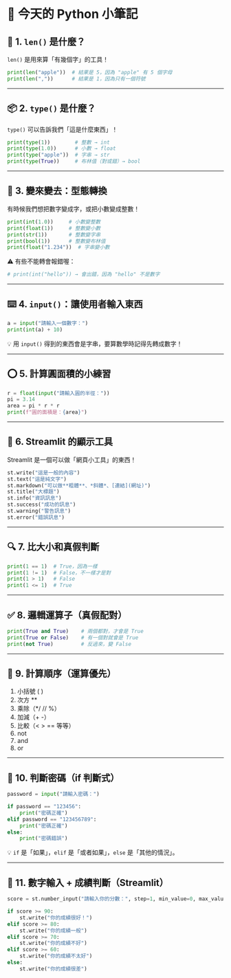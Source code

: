 # 🐍 今天的 Python 小筆記

## 🔢 1. `len()` 是什麼？

`len()` 是用來算「有幾個字」的工具！

```python
print(len("apple"))  # 結果是 5，因為 "apple" 有 5 個字母
print(len(","))      # 結果是 1，因為只有一個符號
```

---

## 📦 2. `type()` 是什麼？

`type()` 可以告訴我們「這是什麼東西」！

```python
print(type(1))        # 整數 → int
print(type(1.0))      # 小數 → float
print(type("apple"))  # 字串 → str
print(type(True))     # 布林值（對或錯）→ bool
```

---

## 🔁 3. 變來變去：型態轉換

有時候我們想把數字變成字，或把小數變成整數！

```python
print(int(1.0))     # 小數變整數
print(float(1))     # 整數變小數
print(str(1))       # 整數變字串
print(bool(1))      # 整數變布林值
print(float("1.234"))  # 字串變小數
```

⚠️ 有些不能轉會報錯喔：

```python
# print(int("hello")) → 會出錯，因為 "hello" 不是數字
```

---

## ⌨️ 4. `input()`：讓使用者輸入東西

```python
a = input("請輸入一個數字：")
print(int(a) + 10)
```

💡 用 `input()` 得到的東西會是字串，要算數學時記得先轉成數字！

---

## ⭕ 5. 計算圓面積的小練習

```python
r = float(input("請輸入圓的半徑："))
pi = 3.14
area = pi * r * r
print(f"圓的面積是：{area}")
```

---

## 💬 6. Streamlit 的顯示工具

Streamlit 是一個可以做「網頁小工具」的東西！

```python
st.write("這是一般的內容")
st.text("這是純文字")
st.markdown("可以做**粗體**、*斜體*、[連結](網址)")
st.title("大標題")
st.info("資訊訊息")
st.success("成功的訊息")
st.warning("警告訊息")
st.error("錯誤訊息")
```

---

## 🔍 7. 比大小和真假判斷

```python
print(1 == 1)  # True，因為一樣
print(1 != 1)  # False，不一樣才是對
print(1 > 1)   # False
print(1 <= 1)  # True
```

---

## ✅ 8. 邏輯運算子（真假配對）

```python
print(True and True)    # 兩個都對，才會是 True
print(True or False)    # 有一個對就會是 True
print(not True)         # 反過來，變 False
```

---

## 📐 9. 計算順序（運算優先）

1. 小括號 ( )
2. 次方 \*\*
3. 乘除（\*/ // %）
4. 加減（+ -）
5. 比較（< > == 等等）
6. not
7. and
8. or

---

## 🔐 10. 判斷密碼（if 判斷式）

```python
password = input("請輸入密碼：")

if password == "123456":
    print("密碼正確")
elif password == "123456789":
    print("密碼正確")
else:
    print("密碼錯誤")
```

💡 `if` 是「如果」，`elif` 是「或者如果」，`else` 是「其他的情況」。

---

## 🔢 11. 數字輸入 + 成績判斷（Streamlit）

```python
score = st.number_input("請輸入你的分數：", step=1, min_value=0, max_value=100)

if score >= 90:
    st.write("你的成績很好！")
elif score >= 80:
    st.write("你的成績一般")
elif score >= 70:
    st.write("你的成績不好")
elif score >= 60:
    st.write("你的成績不太好")
else:
    st.write("你的成績很差")
```
